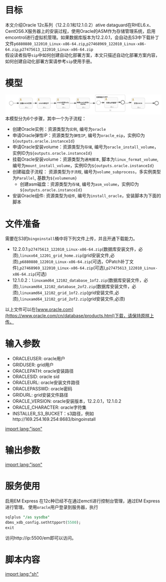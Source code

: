 # 目标
本文介绍Oracle 12c系列（12.2.0.1和12.1.0.2）ative dataguard在RHEL6.x、CentOS6.X服务器上的安装过程，使用Oracle的ASM作为存储管理系统，启用emcontrol进行虚拟机管理。如果数据库版本为12.2.0.1，会自动去S3中下载补丁文件`p6880880_122010_Linux-x86-64.zip`,`p27468969_122010_Linux-x86-64.zip`,`p27475613_122010_Linux-x86-64.zip`  
假设读者指导`sip`中如何创建自动化部署方案，本文只描述自动化部署方案内容，如何创建自动化部署方案请参考`sip`使用手册。

# 模型
![oracle单机版模型](../asset/oracle_single_model.png)
本模型分为6个步骤，其中一个为子流程：
* 创建Oracle实例：资源类型为`实例`, 编号为`oracle`
* 申请Oracle弹性IP：资源类型为`弹性IP`, 编号为`oracle_eip`，实例ID为`${outputs.oracle.instanceId}`
* 申请Oracle安装volume：资源类型为`存储`, 编号为`oracle_install_volume`，实例ID为`${outputs.oracle.instanceId}`
* 挂载Oracle安装volume：资源类型为`通用脚本`, 脚本为`linux_format_volume`,编号为`mount_install_volume`，实例ID为`${outputs.oracle.instanceId}`
* 创建磁盘子流程： 资源类型为`子流程`, 编号为`volume_subprocess`，多实例类型为`Parallel`, 基数为`${volumenum}`
    - 创建asm磁盘：资源类型为`存储`, 编号为`asm_volume`，实例ID为`${outputs.oracle.instanceId}`
* 安装Oracle组件: 资源类型为`组件`, 编号为`install_oracle`，安装脚本为下面的脚本

# 文件准备
需要在S3的`bingoinstall`桶中将下列文件上传，并且开通下载能力。
* 12.2.0.1:`p27475613_122010_Linux-x86-64.zip`(数据库安装文件，必须),`linuxx64_12201_grid_home.zip`(grid安装文件,必须),`p6880880_122010_Linux-x86-64.zip`(可选，OPatch补丁文件),`p27468969_122010_Linux-x86-64.zip`(可选),`p27475613_122010_Linux-x86-64.zip`(可选)
* 12.1.0.2：`linuxamd64_12102_database_1of2.zip`(数据库安装文件，必须),`linuxamd64_12102_database_2of2.zip`(数据库安装文件，必须),`linuxamd64_12102_grid_1of2.zip`(grid安装文件,必须),`linuxamd64_12102_grid_2of2.zip`(grid安装文件,必须)

以上文件可以在[www.oracle.com](https://www.oracle.com/cn/database/products.html)下载，请保持原样上传。

# 输入参数

* ORACLEUSER: oracle用户
* GRIDUSER: grid用户
* ORACLEPATH: oracle安装路径
* ORACLESID: oracle sid
* ORACLEURL: oracle安装文件路径
* ORACLEPASSWD: oracle密码
* GRIDURL: grid安装文件路径
* ORACLE_VERSION: oracle安装版本，12.2.0.1，12.1.0.2
* ORACLE_CHARACTER: oracle字符集
* INSTALLER_S3_BUCKET：s3路径，例如http://169.254.169.254:8683/bingoinstall

[import lang:"json"](../parameters/parameters.oracle_single.12.2.0.1.json)
# 输出参数
[import lang:"json"](../parameters/outputs.oracle_single.12.2.0.1.json)
# 服务使用
启用EM Express
在12c种已经不在通过emctl进行控制台管理，通过EM Express进行管理。
使用`oracle`用户登录到服务器，执行
```sql
sqlplus "/as sysdba"
dbms_xdb_config.sethttpport(5500);
exit
```
访问http://ip:5500/em即可以访问。
# 脚本内容

[import lang:"sh"](../scirpts/install_oracle_single.sh)
